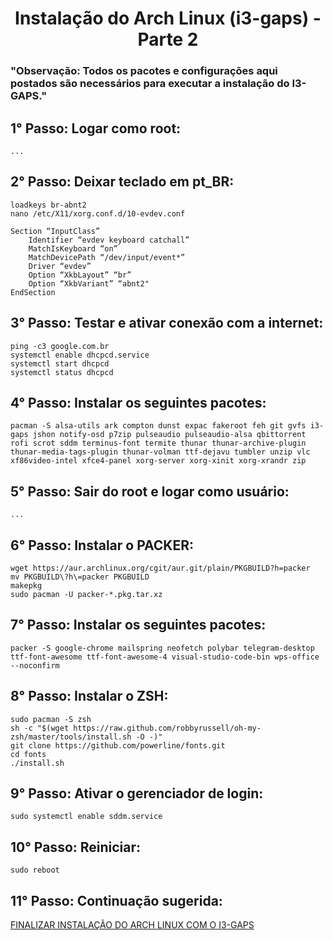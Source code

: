 # <h1 align='center'>Instalação do Arch Linux (i3-gaps) - Parte 2</h1>

### "Observação: Todos os pacotes e configurações aqui postados são necessários para executar a instalação do I3-GAPS." ###

## 1° Passo: Logar como root: ##
```...```  

## 2° Passo: Deixar teclado em pt_BR: ##
```loadkeys br-abnt2```  
```nano /etc/X11/xorg.conf.d/10-evdev.conf```
```
Section “InputClass”
	Identifier “evdev keyboard catchall”
	MatchIsKeyboard “on”
	MatchDevicePath “/dev/input/event*”
	Driver “evdev”
	Option “XkbLayout” “br”
	Option “XkbVariant” “abnt2"
EndSection
```

## 3° Passo: Testar e ativar conexão com a internet: ##
```ping -c3 google.com.br```  
```systemctl enable dhcpcd.service```  
```systemctl start dhcpcd```  
```systemctl status dhcpcd```  

## 4° Passo: Instalar os seguintes pacotes: ##
```
pacman -S alsa-utils ark compton dunst expac fakeroot feh git gvfs i3-gaps jshon notify-osd p7zip pulseaudio pulseaudio-alsa qbittorrent rofi scrot sddm terminus-font termite thunar thunar-archive-plugin thunar-media-tags-plugin thunar-volman ttf-dejavu tumbler unzip vlc xf86video-intel xfce4-panel xorg-server xorg-xinit xorg-xrandr zip
```

## 5° Passo: Sair do root e logar como usuário: ##
```...```

## 6° Passo: Instalar o PACKER: ##
```wget https://aur.archlinux.org/cgit/aur.git/plain/PKGBUILD?h=packer```  
```mv PKGBUILD\?h\=packer PKGBUILD```  
```makepkg```  
```sudo pacman -U packer-*.pkg.tar.xz```  

## 7° Passo: Instalar os seguintes pacotes: ##
```
packer -S google-chrome mailspring neofetch polybar telegram-desktop ttf-font-awesome ttf-font-awesome-4 visual-studio-code-bin wps-office --noconfirm
```

## 8° Passo: Instalar o ZSH: ##
```sudo pacman -S zsh```  
```sh -c "$(wget https://raw.github.com/robbyrussell/oh-my-zsh/master/tools/install.sh -O -)"```  
```git clone https://github.com/powerline/fonts.git```  
```cd fonts```  
```./install.sh```  

## 9° Passo: Ativar o gerenciador de login: ##
```sudo systemctl enable sddm.service```  

## 10° Passo: Reiniciar: ##
```sudo reboot```  

## 11° Passo: Continuação sugerida: ##
[FINALIZAR INSTALAÇÃO DO ARCH LINUX COM O I3-GAPS](https://github.com/jirrezdex/archlinux-i3)

